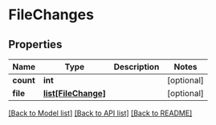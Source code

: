 # FileChanges

## Properties
Name | Type | Description | Notes
------------ | ------------- | ------------- | -------------
**count** | **int** |  | [optional] 
**file** | [**list[FileChange]**](FileChange.md) |  | [optional] 

[[Back to Model list]](../README.md#documentation-for-models) [[Back to API list]](../README.md#documentation-for-api-endpoints) [[Back to README]](../README.md)


